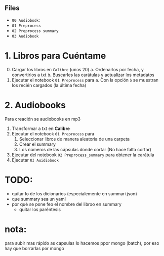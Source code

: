 
## Files
- `00 Audiobook`: 
- `01 Preprocess`
- `02 Preprocess summary`
- `03 Audiobook`

# 1. Libros para Cuéntame

0. Cargar los libros en `Calibre` (unos 20)
   a. Ordenarlos por fecha, y convertirlos a txt
   b. Buscarles las carátulas y actualizar los metadatos    
1. Ejecutar el notebook `01 Preprocess` para 
   a. Con la opción `b` se muestran los recién cargados (la última fecha)

# 2. Audiobooks

Para creación se audiobooks en mp3
1. Transformar a txt en **Calibre**
2. Ejecutar el notebook `01 Preprocess` para 
   1. Seleccionar libros de manera aleatoria de una carpeta
   1. Crear el summary
   2. Los números de las cápsulas donde cortar (No hace falta cortar)
4. Ejecutar del notebook `02 Preprocess_summary` para obtener la carátula 
5. Ejecutar `03 Auidiobook`

# TODO:
- quitar lo de los dicionarios (especialemente en summari.json)
- que summary sea un yaml
- por qué se pone feo el nombre del libroo en summary
   - quitar los paréntesis

# nota:
 para subir mas rápido as capsulas lo hacemos ppor mongo (batch), por eso hay que borrarlas por mongo